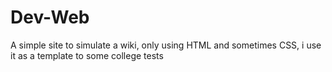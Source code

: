 # Dev-Web

A simple site to simulate a wiki, only using HTML and sometimes CSS, i use it as a template to some college tests
